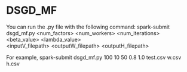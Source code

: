 # DSGD_MF
You can run the .py file with the following command:
spark-submit dsgd_mf.py <num_factors> <num_workers> <num_iterations> \
        <beta_value> <lambda_value> \
        <inputV_filepath> <outputW_filepath> <outputH_filepath>
        
For example,
spark-submit dsgd_mf.py 100 10 50 0.8 1.0 test.csv w.csv h.csv
